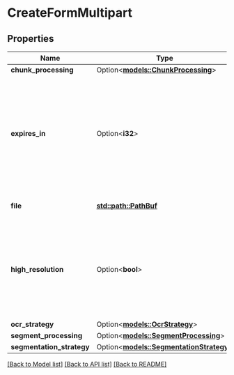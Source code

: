 # CreateFormMultipart

## Properties

Name | Type | Description | Notes
------------ | ------------- | ------------- | -------------
**chunk_processing** | Option<[**models::ChunkProcessing**](ChunkProcessing.md)> |  | [optional]
**expires_in** | Option<**i32**> | The number of seconds until task is deleted. Expired tasks can **not** be updated, polled or accessed via web interface. | [optional]
**file** | [**std::path::PathBuf**](std::path::PathBuf.md) | The file to be uploaded. | 
**high_resolution** | Option<**bool**> | Whether to use high-resolution images for cropping and post-processing. (Latency penalty: ~7 seconds per page) | [optional][default to false]
**ocr_strategy** | Option<[**models::OcrStrategy**](OcrStrategy.md)> |  | [optional]
**segment_processing** | Option<[**models::SegmentProcessing**](SegmentProcessing.md)> |  | [optional]
**segmentation_strategy** | Option<[**models::SegmentationStrategy**](SegmentationStrategy.md)> |  | [optional]

[[Back to Model list]](../README.md#documentation-for-models) [[Back to API list]](../README.md#documentation-for-api-endpoints) [[Back to README]](../README.md)


